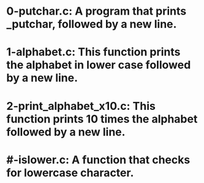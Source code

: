 # 0-putchar.c: A program that prints _putchar, followed by a new line.
# 1-alphabet.c: This function prints the alphabet in lower case followed by a new line.
# 2-print_alphabet_x10.c: This function prints 10 times the alphabet followed by a new line.
# #-islower.c: A function that checks for lowercase character.
